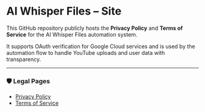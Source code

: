 # AI Whisper Files – Site

This GitHub repository publicly hosts the **Privacy Policy** and **Terms of Service** for the AI Whisper Files automation system.

It supports OAuth verification for Google Cloud services and is used by the automation flow to handle YouTube uploads and user data with transparency.

---

### 🛡️ Legal Pages

- [Privacy Policy](./privacy.html)
- [Terms of Service](./terms.html)
